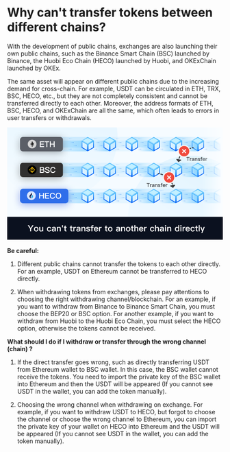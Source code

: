 # Why can't transfer tokens between different chains?

With the development of public chains, exchanges are also launching their own public chains, such as the Binance Smart Chain \(BSC\) launched by Binance, the Huobi Eco Chain \(HECO\) launched by Huobi, and OKExChain launched by OKEx.

The same asset will appear on different public chains due to the increasing demand for cross-chain. For example, USDT can be circulated in ETH, TRX, BSC, HECO, etc., but they are not completely consistent and cannot be transferred directly to each other. Moreover, the address formats of ETH, BSC, HECO, and OKExChain are all the same, which often leads to errors in user transfers or withdrawals.

![](../.gitbook/assets/zhuan-zhang-he-yue-.png)

**Be careful:** 

1. Different public chains cannot transfer the tokens to each other directly. For an example, USDT on Ethereum cannot be transferred to HECO directly. 

2. When withdrawing tokens from exchanges, please pay attentions to choosing the right withdrawing channel/blockchain. For an example, if you want to withdraw from Binance to Binance Smart Chain, you must choose the BEP20 or BSC option. For another example, if you want to withdraw from Huobi to the Huobi Eco Chain, you must select the HECO option, otherwise the tokens cannot be received.

**What should I do if I withdraw or transfer through the wrong channel \(chain\) ?** 

1. If the direct transfer goes wrong, such as directly transferring USDT from Ethereum wallet to BSC wallet. In this case, the BSC wallet cannot receive the tokens. You need to import the private key of the BSC wallet into Ethereum and then the USDT will be appeared \(If you cannot see USDT in the wallet, you can add the token manually\). 

2. Choosing the wrong channel when withdrawing on exchange. For example, if you want to withdraw USDT to HECO, but forgot to choose the channel or choose the wrong channel to Ethereum, you can import the private key of your wallet on HECO into Ethereum and the USDT will be appeared \(If you cannot see USDT in the wallet, you can add the token manually\).

